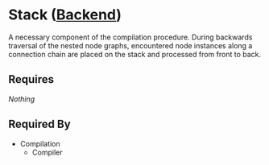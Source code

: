 # Stack ([Backend](../backend.md))

A necessary component of the compilation procedure. During backwards traversal of the nested node graphs, encountered node instances along a connection chain are placed on the stack and processed from front to back.

## Requires

*Nothing*

## Required By

- Compilation
    - Compiler
